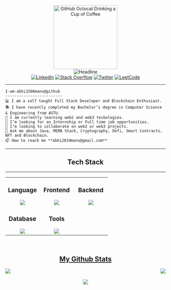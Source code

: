 <div>
    <div align=center>
        <img src="https://octodex.github.com/images/manufacturetocat.png" alt="GitHub Octocat Drinking a Cup of Coffee" height="200">
    </div>
    <div align=center>
        <img src="https://readme-typing-svg.herokuapp.com?color=%236FDA44&size=32&center=true&vCenter=true&width=600&height=50&lines=Hi+there+I'm+Abhimanyu+%F0%9F%91%8B;Computer+Science+Student;Full+Stack+Developer;Blockchain+enthusiast" alt="Headline" />
     </div>
        <div align=center>
        <a href="https://www.linkedin.com/in/abhimanyu1506/"><img src="https://img.shields.io/badge/Linkedin-0077b5?style=flat&logo=linkedin" alt="LinkedIn" /></a>
        <a href="https://stackoverflow.com/users/21071737/abhimanyu-kumar"><img src="https://img.shields.io/badge/Stack Overflow-f48024?style=flat&logo=stackoverflow&logoColor=white" alt="Stack Overflow" /></a>
        <a href="https://twitter.com/Abhiman28397655"><img src="https://img.shields.io/badge/Twitter-1DA1F2?style=flat&logo=twitter&logoColor=white" alt="Twitter" /></a>
        <a href="https://leetcode.com/abhi2019manu/"><img src="https://img.shields.io/badge/-LeetCode-FFA116?style=flat&logo=LeetCode&logoColor=black" alt="LeetCode" /></a>
    </div>
   </div>
<!--    <img align="left" src="https://github.com/I-am-vishalmaurya/I-am-vishalmaurya/blob/main/cropped_image.png" alt="Unfortunately I didn't find the author of the pic, feel to open a pull request if found" width="320" /> -->
<hr>

```
I-am-abhi1506manu@github
-------------------------
💻 I am a self taught Full Stack Developer and Blockchain Enthusiast.
📚 I have recently completed my Bachelor’s degree in Computer Science & Engineering from ASTU. 
🌱 I am currently learning web2 and web3 tecbologies.
🤔 I’m looking for an Internship or Full time job opportunities.
👯 I’m looking to collaborate on web2 or web3 projects.
💬 Ask me about Java, MERN Stack, Cryptography, Defi, Smart Contracts, NFT and Blockchain.
📫 How to reach me **abhi2019manu@gmail.com**
```
<hr>
<h2 align="center">Tech Stack</u></h2>
<hr>

<table align="center">
<tr><td valign="top" width="33%">

<h3 align="center">Language </h3>
<div align="center">  
  <a href="https://skillicons.dev">
    <img src="https://skillicons.dev/icons?i=java,python,solidity" />
  </a>
</div>

</td><td align="top" width="33%">
    
<h3 align="center">Frontend </h3>
<div align="center">  
  <a href="https://skillicons.dev">
    <img src="https://skillicons.dev/icons?i=html,css,js,react,nextjs,tailwind" />
  </a>
</div>

</td><td valign="top" width="33%">



<h3 align="center">Backend </h3>
<div align="center">  
  <a href="https://skillicons.dev">
    <img src="https://skillicons.dev/icons?i=nodejs,express" />
  </a>
</div>

</td></tr>

<tr><td valign="top" width="33%">

<h3 align="center">Database </h3>
<div align="center">  
  <a href="https://skillicons.dev">
    <img src="https://skillicons.dev/icons?i=mysql,mongodb" />
  </a>
</div>

</td><td valign="top" width="33%">

<h3 align="center">Tools </h3>
<div align="center">  
  <a href="https://skillicons.dev">
    <img src="https://skillicons.dev/icons?i=git,github,vscode,postman" />
  </a>
</div>

</td>
    
</tr>




</table>

<br/>  
<h2 align="center"><u>My Github Stats</u></h2>
<p align="center">
<img align="left" src="https://github-readme-stats.vercel.app/api/top-langs/?username=abhi1506manu&layout=compact&theme=github_dark&langs_count=10&exclude_repo=kasweb">

<img align="right" src="https://github-readme-stats.vercel.app/api?username=abhi1506manu&count_private=true&show_icons=trueline_height=21&theme=github_dark">
<br>
<br>
<img align="center" src="https://github-readme-streak-stats.herokuapp.com/?user=abhi1506manu&theme=holi-theme">
</p>
